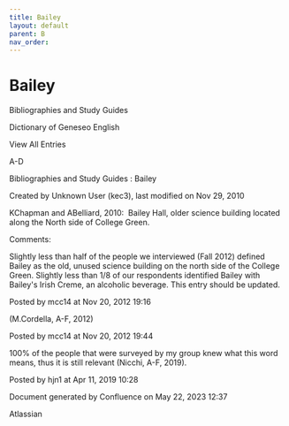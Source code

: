 ```yaml
---
title: Bailey
layout: default
parent: B
nav_order:
---
```


# Bailey

Bibliographies and Study Guides

Dictionary of Geneseo English

View All Entries

A-D

Bibliographies and Study Guides : Bailey

Created by  Unknown User (kec3), last modified on Nov 29, 2010

KChapman and ABelliard, 2010:  Bailey Hall, older science building located along the North side of College Green.

Comments:

Slightly less than half of the people we interviewed (Fall 2012) defined Bailey as the old, unused science building on the north side of the College Green. Slightly less than 1/8 of our respondents identified Bailey with Bailey's Irish Creme, an alcoholic beverage. This entry should be updated. 

Posted by mcc14 at Nov 20, 2012 19:16

(M.Cordella, A-F, 2012)

Posted by mcc14 at Nov 20, 2012 19:44

100% of the people that were surveyed by my group knew what this word means, thus it is still relevant (Nicchi, A-F, 2019). 

Posted by hjn1 at Apr 11, 2019 10:28

Document generated by Confluence on May 22, 2023 12:37

Atlassian
